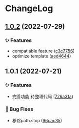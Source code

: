 # ChangeLog 

## [1.0.2](https://github.com/Maxpsc/babel-plugin-lazy-load/compare/v1.0.1...v1.0.2) (2022-07-29)


### ✨ Features

* compatiable feature ([c3c7756](https://github.com/Maxpsc/babel-plugin-lazy-load/commit/c3c775663296f1830c9c25fc485cfae99d00958c))
* optimize template ([aed4644](https://github.com/Maxpsc/babel-plugin-lazy-load/commit/aed4644d556037da19ae2ebefc9e7ca8c4c469a1))



 

## 1.0.1 (2022-07-21)


### ✨ Features

* 完善功能,待整理代码 ([726a31a](https://github.com/Maxpsc/babel-plugin-lazy-load/commit/726a31ae10bc2a5c956e33a37e495a37897bc866))


### 🐛 Bug Fixes

* 移除path.stop ([66cac35](https://github.com/Maxpsc/babel-plugin-lazy-load/commit/66cac352117274bd244dd07b3dcea8234e7360fd))